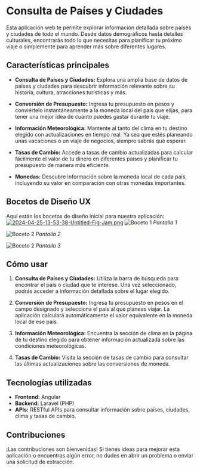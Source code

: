 # Consulta de Países y Ciudades

Esta aplicación web te permite explorar información detallada sobre países y ciudades de todo el mundo. Desde datos demográficos hasta detalles culturales, encontrarás todo lo que necesitas para planificar tu próximo viaje o simplemente para aprender más sobre diferentes lugares.

## Características principales

- **Consulta de Países y Ciudades:** Explora una amplia base de datos de países y ciudades para descubrir información relevante sobre su historia, cultura, atracciones turísticas y más.

- **Conversión de Presupuesto:** Ingresa tu presupuesto en pesos y conviértelo instantáneamente a la moneda local del país que elijas, para tener una mejor idea de cuánto puedes gastar durante tu viaje.

- **Información Meteorológica:** Mantente al tanto del clima en tu destino elegido con actualizaciones en tiempo real. Ya sea que estés planeando unas vacaciones o un viaje de negocios, siempre sabrás qué esperar.

- **Tasas de Cambio:** Accede a tasas de cambio actualizadas para calcular fácilmente el valor de tu dinero en diferentes países y planificar tu presupuesto de manera más eficiente.

- **Monedas:** Descubre información sobre la moneda local de cada país, incluyendo su valor en comparación con otras monedas importantes.

## Bocetos de Diseño UX

Aquí están los bocetos de diseño inicial para nuestra aplicación:
[![2024-04-25-13-53-38-Untitled-Fig-Jam.png](https://i.postimg.cc/7hdfTf5z/2024-04-25-13-53-38-Untitled-Fig-Jam.png)](https://postimg.cc/bS0z7YHY) 
![Boceto 1]([![2024-04-25-13-52-52-Untitled-Fig-Jam.png](https://i.postimg.cc/tJTxxKDK/2024-04-25-13-52-52-Untitled-Fig-Jam.png)](https://postimg.cc/sQkxF0km))
*Pantalla 1*

![Boceto 2]([![2024-04-25-13-53-20-Untitled-Fig-Jam.png](https://i.postimg.cc/FHcJ3ggH/2024-04-25-13-53-20-Untitled-Fig-Jam.png)](https://postimg.cc/mPLDG95v))
*Pantalla 2*

![Boceto 2]([![2024-04-25-13-53-38-Untitled-Fig-Jam.png](https://i.postimg.cc/7hdfTf5z/2024-04-25-13-53-38-Untitled-Fig-Jam.png)](https://postimg.cc/bS0z7YHY) )
*Pantalla 3*

## Cómo usar

1. **Consulta de Países y Ciudades:** Utiliza la barra de búsqueda para encontrar el país o ciudad que te interese. Una vez seleccionado, podrás acceder a información detallada sobre el lugar elegido.

2. **Conversión de Presupuesto:** Ingresa tu presupuesto en pesos en el campo designado y selecciona el país al que planeas viajar. La aplicación calculará automáticamente el valor equivalente en la moneda local de ese país.

3. **Información Meteorológica:** Encuentra la sección de clima en la página de tu destino elegido para obtener información actualizada sobre las condiciones meteorológicas.

4. **Tasas de Cambio:** Visita la sección de tasas de cambio para consultar las últimas actualizaciones sobre las conversiones de moneda.

## Tecnologías utilizadas

- **Frontend:** Angular
- **Backend:** Laravel (PHP)
- **APIs:** RESTful APIs para consultar información sobre países, ciudades, clima y tasas de cambio.

## Contribuciones

¡Las contribuciones son bienvenidas! Si tienes ideas para mejorar esta aplicación o encuentras algún error, no dudes en abrir un problema o enviar una solicitud de extracción.

